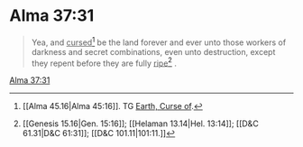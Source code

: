 # Alma 37:31

> Yea, and <u>cursed</u>[^a] be the land forever and ever unto those workers of darkness and secret combinations, even unto destruction, except they repent before they are fully <u>ripe</u>[^b] .

[Alma 37:31](https://www.churchofjesuschrist.org/study/scriptures/bofm/alma/37?lang=eng&id=p31#p31)


[^a]: [[Alma 45.16|Alma 45:16]]. TG [Earth, Curse of](https://www.churchofjesuschrist.org/study/scriptures/tg/earth-curse-of?lang=eng).
[^b]: [[Genesis 15.16|Gen. 15:16]]; [[Helaman 13.14|Hel. 13:14]]; [[D&C 61.31|D&C 61:31]]; [[D&C 101.11|101:11.]]
